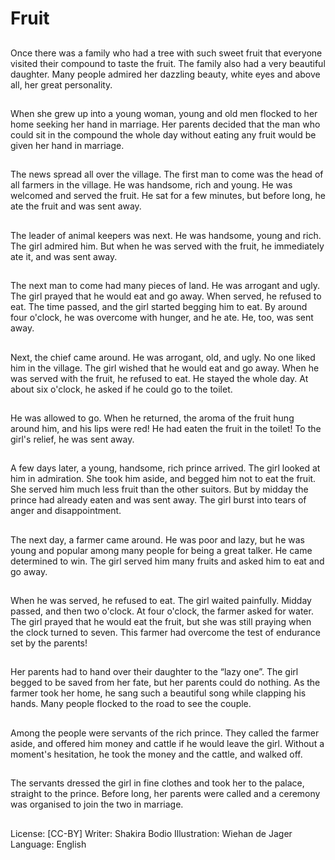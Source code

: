 # Fruit

##
Once there was a family who had a
tree with such sweet fruit that
everyone visited their compound to
taste the fruit.
The family also had a very beautiful
daughter. Many people admired her
dazzling beauty, white eyes and
above all, her great personality.

##
When she grew up into a young
woman, young and old men flocked
to her home seeking her hand in
marriage.
Her parents decided that the man
who could sit in the compound the
whole day without eating any fruit
would be given her hand in
marriage.

##
The news spread all over the
village.
The first man to come was the head
of all farmers in the village. He was
handsome, rich and young. He was
welcomed and served the fruit.
He sat for a few minutes, but before
long, he ate the fruit and was sent
away.

##
The leader of animal keepers was
next. He was handsome, young and
rich. The girl admired him. But
when he was served with the fruit,
he immediately ate it, and was sent
away.

##
The next man to come had many
pieces of land. He was arrogant and
ugly. The girl prayed that he would
eat and go away.
When served, he refused to eat.
The time passed, and the girl
started begging him to eat. By
around four o'clock, he was
overcome with hunger, and he ate.
He, too, was sent away.

##
Next, the chief came around. He
was arrogant, old, and ugly. No one
liked him in the village. The girl
wished that he would eat and go
away.
When he was served with the fruit,
he refused to eat. He stayed the
whole day. At about six o'clock, he
asked if he could go to the toilet.

##
He was allowed to go.
When he returned, the aroma of the fruit hung around him, and his
lips were red! He had eaten the fruit in the toilet!
To the girl's relief, he was sent away.

##
A few days later, a young,
handsome, rich prince arrived. The
girl looked at him in admiration.
She took him aside, and begged
him not to eat the fruit. She served
him much less fruit than the other
suitors.
But by midday the prince had
already eaten and was sent away.
The girl burst into tears of anger
and disappointment.

##
The next day, a farmer came
around. He was poor and lazy, but
he was young and popular among
many people for being a great
talker. He came determined to win.
The girl served him many fruits and
asked him to eat and go away.

##
When he was served, he refused to eat. The girl waited painfully.
Midday passed, and then two o'clock. At four o'clock, the farmer
asked for water.
The girl prayed that he would eat the fruit, but she was still
praying when the clock turned to seven. This farmer had overcome
the test of endurance set by the parents!

##
Her parents had to hand over their
daughter to the “lazy one”.
The girl begged to be saved from
her fate, but her parents could do
nothing.
As the farmer took her home, he
sang such a beautiful song while
clapping his hands. Many people
flocked to the road to see the
couple.

##
Among the people were servants of
the rich prince. They called the
farmer aside, and offered him
money and cattle if he would leave
the girl.
Without a moment's hesitation, he
took the money and the cattle, and
walked off.

##
The servants dressed the girl in fine
clothes and took her to the palace,
straight to the prince.
Before long, her parents were called
and a ceremony was organised to
join the two in marriage.

##
License: [CC-BY]
Writer: Shakira Bodio
Illustration: Wiehan de Jager
Language: English
